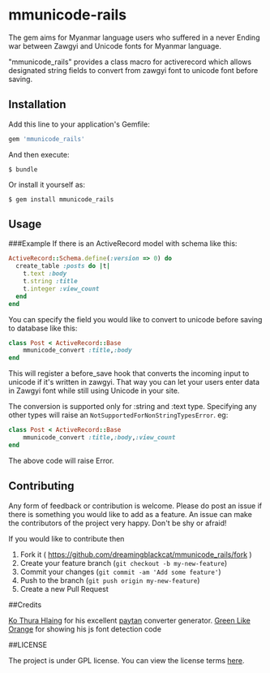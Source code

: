# mmunicode-rails

The gem aims for Myanmar language users who suffered in a never Ending war between Zawgyi and Unicode fonts for Myanmar language.

"mmunicode_rails" provides a class macro for activerecord which allows designated string fields to convert from zawgyi font to unicode font before saving.

## Installation

Add this line to your application's Gemfile:

```ruby
gem 'mmunicode_rails'
```

And then execute:

    $ bundle

Or install it yourself as:

    $ gem install mmunicode_rails

## Usage

###Example
If there is an ActiveRecord model with schema like this:
```ruby
ActiveRecord::Schema.define(:version => 0) do
  create_table :posts do |t|
    t.text :body
    t.string :title
    t.integer :view_count
  end
end
```
You can specify the field you would like to convert to unicode before saving to database like this: 
```ruby
class Post < ActiveRecord::Base
	mmunicode_convert :title,:body
end
```
This will register a before_save hook that converts the incoming input to unicode if it's written in zawgyi. That way you can let your users enter data in Zawgyi font while still using Unicode in your site.

The conversion is supported only for :string and :text type. Specifying any other types will raise an `NotSupportedForNonStringTypesError`.
eg:
```ruby
class Post < ActiveRecord::Base
	mmunicode_convert :title,:body,:view_count
end
```
The above code will raise Error.

## Contributing
Any form of feedback or contribution is welcome. Please do post an issue if there is something you would like to add as a feature.
An issue can make the contributors of the project very happy. Don't be shy or afraid!

If you would like to contribute then 
1. Fork it ( https://github.com/dreamingblackcat/mmunicode_rails/fork )
2. Create your feature branch (`git checkout -b my-new-feature`)
3. Commit your changes (`git commit -am 'Add some feature'`)
4. Push to the branch (`git push origin my-new-feature`)
5. Create a new Pull Request

##Credits

[Ko Thura Hlaing](https://github.com/trhura) for his excellent [paytan](://github.com/trhura/paytan) converter generator.
[Green Like Orange](https://github.com/greenlikeorange) for showing his js font detection code

##LICENSE

The project is under GPL license. You can view the license terms [here](LICENSE.txt).